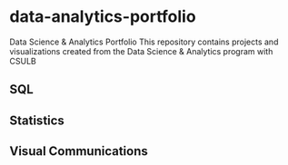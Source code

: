 # data-analytics-portfolio 
Data Science & Analytics Portfolio
This repository contains projects and visualizations created from the Data Science & Analytics program with CSULB

## SQL

## Statistics

## Visual Communications
